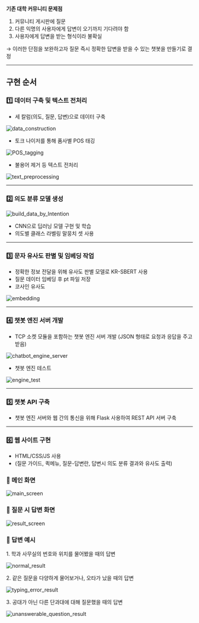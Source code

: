 **기존 대학 커뮤니티 문제점**

1. 커뮤니티 게시판에 질문
2. 다른 익명의 사용자에게 답변이 오기까지 기다려야 함
3. 사용자에게 답변을 받는 형식이라 불확실

→ 이러한 단점을 보완하고자 질문 즉시 정확한 답변을 받을 수 있는 챗봇을 만들기로 결정

---
## 구현 순서
### 1️⃣ 데이터 구축 및 텍스트 전처리
    
- 세 칼럼(의도, 질문, 답변)으로 데이터 구축
      
![data_construction](https://github.com/user-attachments/assets/55d29491-671f-4c16-822d-3dc900dec6f5)
    
- 토크 나이저를 통해 품사별 POS 태깅
    
![POS_tagging](https://github.com/user-attachments/assets/5634c981-36f2-4348-8987-3d7782bc16db)
    
- 불용어 제거 등 텍스트 전처리
    
![text_preprocessing](https://github.com/user-attachments/assets/e51aa3de-f110-4009-a7bd-cc75c42e5922)

---

### 2️⃣ 의도 분류 모델 생성
    
![build_data_by_Intention](https://github.com/user-attachments/assets/2e969193-1338-4e94-b79c-04fa3341fa69)
    
- CNN으로 딥러닝 모델 구현 및 학습
- 의도별 클래스 라벨링 말뭉치 셋 사용

---

### 3️⃣ 문자 유사도 판별 및 임베딩 작업
- 정확한 정보 전달을 위해 유사도 판별 모델로 KR-SBERT 사용
- 질문 데이터 임베딩 후 pt 파일 저장
- 코사인 유사도
    
![embedding](https://github.com/user-attachments/assets/ffb1af74-ab9c-4488-b3a6-2616148eb69e)

---

### 4️⃣ 챗봇 엔진 서버 개발
- TCP 소켓 모듈을 포함하는 챗봇 엔진 서버 개발 (JSON 형태로 요청과 응답을 주고받음)
    
![chatbot_engine_server](https://github.com/user-attachments/assets/1dfd6300-36f5-489c-9095-04849252c087)
    
- 챗봇 엔진 테스트
    
![engine_test](https://github.com/user-attachments/assets/80ca356e-c1fe-4316-9770-1bc59e6324a1)

---

### 5️⃣ 챗봇 API 구축
- 챗봇 엔진 서버와 웹 간의 통신을 위해 Flask 사용하여 REST API 서버 구축

---

### 6️⃣ 웹 사이트 구현
- HTML/CSS/JS 사용
- (질문 가이드, 퀵메뉴, 질문-답변란, 답변시 의도 분류 결과와 유사도 출력)

### 💬 메인 화면

![main_screen](https://github.com/user-attachments/assets/4a429b34-b0db-4c5c-bcf5-da93653cd3fe)

### 💬 질문 시 답변 화면

![result_screen](https://github.com/user-attachments/assets/1c29b086-fa2b-470c-b900-1984c6356f3f)

### 💬 답변 예시

<aside>
1️. 학과 사무실의 번호와 위치를 물어봤을 때의 답변

![normal_result](https://github.com/user-attachments/assets/731e24a5-62e9-4ef4-91e6-e95720fc3ab3)

</aside>

<aside>
2️. 같은 질문을 다양하게 물어보거나, 오타가 났을 때의 답변

![typing_error_result](https://github.com/user-attachments/assets/bd4459ff-d7f1-4876-b19e-c2f5a69826de)

</aside>

<aside>
3️. 공대가 아닌 다른 단과대에 대해 질문했을 때의 답변

![unanswerable_question_result](https://github.com/user-attachments/assets/a6243428-9834-4207-931e-318d9093f04d)

</aside>

